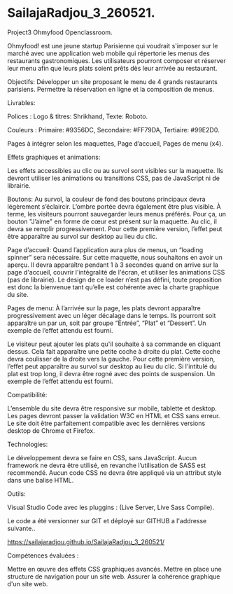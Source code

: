 # SailajaRadjou_3_260521.
Project3 Ohmyfood Openclassroom.

Ohmyfood! est une jeune startup Parisienne qui voudrait s'imposer sur le marché avec une application web mobile qui répertorie les menus des restaurants gastronomiques.
Les utilisateurs pourront composer et réserver leur menu afin que leurs plats soient prêts dès leur arrivée au restaurant.

Objectifs:
Développer un site proposant le menu de 4 grands restaurants parisiens.
Permettre la réservation en ligne et la composition de menus.

Livrables:

Polices :
  Logo & titres: Shrikhand, 
  Texte: Roboto.

Couleurs :
  Primaire: #9356DC,
  Secondaire: #FF79DA,
  Tertiaire: #99E2D0.


Pages à intégrer selon les maquettes,
  Page d’accueil,
  Pages de menu (x4).

Effets graphiques et animations:

  Les effets accessibles au clic ou au survol sont visibles sur la maquette. Ils devront utiliser les animations ou transitions CSS, pas de JavaScript ni de librairie.

Boutons:
Au survol, la couleur de fond des boutons principaux devra légèrement s’éclaircir. L’ombre portée devra également être plus visible.
À terme, les visiteurs pourront sauvegarder leurs menus préférés. Pour ça, un bouton "J’aime" en forme de cœur est présent sur la maquette. Au clic, il devra se
remplir progressivement. Pour cette première version, l’effet peut être apparaître au survol sur desktop au lieu du clic.

Page d’accueil:
Quand l’application aura plus de menus, un “loading spinner” sera nécessaire. Sur cette maquette, nous souhaitons en avoir un aperçu. Il devra apparaître pendant 1 à
3 secondes quand on arrive sur la page d'accueil, couvrir l'intégralité de l'écran, et utiliser les animations CSS (pas de librairie). Le design de ce loader n’est pas défini,
toute proposition est donc la bienvenue tant qu’elle est cohérente avec la charte graphique du site.

Pages de menu:
À l’arrivée sur la page, les plats devront apparaître progressivement avec un léger décalage dans le temps. Ils pourront soit apparaître un par un, soit par groupe
“Entrée”, “Plat” et “Dessert”. Un exemple de l’effet attendu est fourni.

Le visiteur peut ajouter les plats qu'il souhaite à sa commande en cliquant dessus. Cela fait apparaître une petite coche à droite du plat. Cette coche devra coulisser de
la droite vers la gauche. Pour cette première version, l’effet peut apparaître au survol sur desktop au lieu du clic. Si l’intitulé du plat est trop long, il devra être rogné
avec des points de suspension. Un exemple de l’effet attendu est fourni.

Compatibilité:

  L’ensemble du site devra être responsive sur mobile, tablette et desktop.
  Les pages devront passer la validation W3C en HTML et CSS sans erreur.
  Le site doit être parfaitement compatible avec les dernières versions desktop de Chrome et Firefox.

Technologies:

  Le développement devra se faire en CSS, sans JavaScript.
  Aucun framework ne devra être utilisé, en revanche l’utilisation de SASS est recommendé.
  Aucun code CSS ne devra être appliqué via un attribut style dans une balise HTML.

Outils:

  Visual Studio Code avec les pluggins : (Live Server, Live Sass Compile).

Le code a été versionner sur GIT et déployé sur GITHUB a l'addresse suivante..

https://sailajaradjou.github.io/SailajaRadjou_3_260521/

Compétences évaluées :

  Mettre en œuvre des effets CSS graphiques avancés.
  Mettre en place une structure de navigation pour un site web.
  Assurer la cohérence graphique d'un site web.
